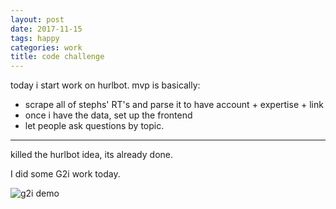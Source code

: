 ```yaml
---
layout: post
date: 2017-11-15
tags: happy
categories: work
title: code challenge
---
```


today i start work on hurlbot. mvp is basically:

- scrape all of stephs' RT's and parse it to have account + expertise + link
- once i have the data, set up the frontend
- let people ask questions by topic.

---

killed the hurlbot idea, its already done.

I did some G2i work today.

![g2i demo](https://github.com/g2i/code-challenge-shawn-wang/raw/master/nativeapp/g2iappdemo.gif)
